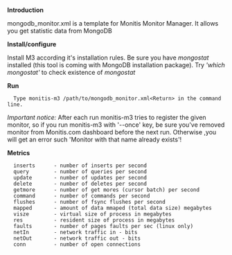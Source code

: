 __Introduction__

 mongodb_monitor.xml is a template for Monitis Monitor Manager. 
 It allows you get statistic data from MongoDB
      
__Install/configure__

Install M3 according it's installation rules.
Be sure you have *mongostat* installed (this tool is coming with MongoDB installation package).
Try *'which mongostat'* to check existence of *mongostat*

__Run__

      Type monitis-m3 /path/to/mongodb_monitor.xml<Return> in the command line.

   *Important notice:* After each run monitis-m3 tries to register the given monitor, so if you run monitis-m3 with '--once' key, be sure you've removed 
   monitor from Monitis.com dashboard before the next run.
   Otherwise ,you will get an error such 'Monitor with that name already exists'!

__Metrics__

      inserts      - number of inserts per second
      query        - number of queries per second
      update       - number of updates per second
      delete       - number of deletes per second
      getmore      - number of get mores (cursor batch) per second
      command      - number of commands per second
      flushes      - number of fsync flushes per second
      mapped       - amount of data mmaped (total data size) megabytes
      visze        - virtual size of process in megabytes
      res          - resident size of process in megabytes
      faults       - number of pages faults per sec (linux only)
      netIn        - network traffic in - bits
      netOut       - network traffic out - bits
      conn         - number of open connections


